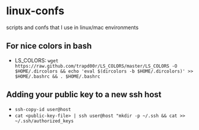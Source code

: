 # linux-confs
scripts and confs that I use in linux/mac environments

## For nice colors in bash
* LS_COLORS: `wget https://raw.github.com/trapd00r/LS_COLORS/master/LS_COLORS -O $HOME/.dircolors && echo 'eval $(dircolors -b $HOME/.dircolors)' >> $HOME/.bashrc && . $HOME/.bashrc`

## Adding your public key to a new ssh host
*  `ssh-copy-id user@host`
*  `cat <public-key-file> | ssh user@host "mkdir -p ~/.ssh && cat >> ~/.ssh/authorized_keys`
